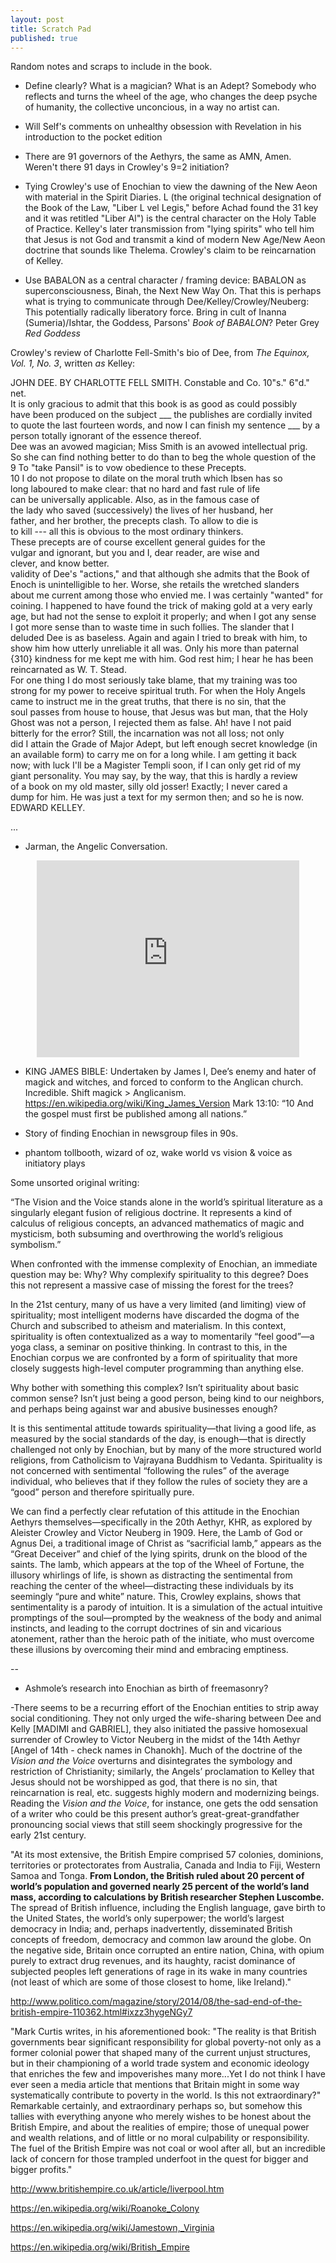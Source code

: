 ```yaml
---
layout: post
title: Scratch Pad
published: true
---
```


Random notes and scraps to include in the book.

- Define clearly? What is a magician? What is an Adept? Somebody who reflects and turns the wheel of the age, who changes the deep psyche of humanity, the collective unconcious, in a way no artist can.

- Will Self's comments on unhealthy obsession with Revelation in his introduction to the pocket edition

- There are 91 governors of the Aethyrs, the same as AMN, Amen. Weren't there 91 days in Crowley's 9=2 initiation?

- Tying Crowley's use of Enochian to view the dawning of the New Aeon with material in the Spirit Diaries. L (the original technical designation of the Book of the Law, "Liber L vel Legis," before Achad found the 31 key and it was retitled "Liber Al") is the central character on the Holy Table of Practice. Kelley's later transmission from "lying spirits" who tell him that Jesus is not God and transmit a kind of modern New Age/New Aeon doctrine that sounds like Thelema. Crowley's claim to be reincarnation of Kelley.  

- Use BABALON as a central character / framing device: BABALON as superconsciousness, Binah, the Next New Way On. That this is perhaps what is trying to communicate through Dee/Kelley/Crowley/Neuberg: This potentially radically liberatory force. Bring in cult of Inanna (Sumeria)/Ishtar, the Goddess, Parsons' *Book of BABALON*? Peter Grey *Red Goddess*

Crowley's review of Charlotte Fell-Smith's bio of Dee, from *The Equinox, Vol. 1, No. 3*, written *as* Kelley:

JOHN DEE.  BY CHARLOTTE FELL SMITH.  Constable and Co. 10"s." 6"d." net.<br>
   It is only gracious to admit that this book is as good as could possibly<br>
have been produced on the subject ___ the publishes are cordially invited<br>
to quote the last fourteen words, and now I can finish my sentence ___ by a<br>
person totally ignorant of the essence thereof.<br>
   Dee was an avowed magician; Miss Smith is an avowed intellectual prig.<br>
So she can find nothing better to do than to beg the whole question of the<br>
        9  To "take Pansil" is to vow obedience to these Precepts.<br>
        10 I do not propose to dilate on the moral truth which Ibsen has so<br>
          long laboured to make clear: that no hard and fast rule of life<br>
          can be universally applicable.  Also, as in the famous case of<br>
          the lady who saved (successively) the lives of her husband, her<br>
          father, and her brother, the precepts clash.  To allow to die is<br>
          to kill --- all this is obvious to the most ordinary thinkers.<br>
          These precepts are of course excellent general guides for the<br>
          vulgar and ignorant, but you and I, dear reader, are wise and<br>
          clever, and know better.<br>
validity of Dee's "actions," and that although she admits that the Book of<br>
Enoch is unintelligible to her.  Worse, she retails the wretched slanders<br>
about me current among those who envied me.  I was certainly "wanted" for<br>
coining.  I happened to have found the trick of making gold at a very early<br>
age, but had not the sense to exploit it properly; and when I got any sense<br>
I got more sense than to waste time in such follies.  The slander that I<br>
deluded Dee is as baseless.  Again and again I tried to break with him, to<br>
show him how utterly unreliable it all was.  Only his more than paternal<br>
{310} kindness for me kept me with him.  God rest him; I hear he has been<br>
reincarnated as W. T. Stead.<br>
   For one thing I do most seriously take blame, that my training was too<br>
strong for my power to receive spiritual truth.  For when the Holy Angels<br>
came to instruct me in the great truths, that there is no sin, that the<br>
soul passes from house to house, that Jesus was but man, that the Holy<br>
Ghost was not a person, I rejected them as false.  Ah! have I not paid<br>
bitterly for the error?  Still, the incarnation was not all loss; not only<br>
did I attain the Grade of Major Adept, but left enough secret knowledge (in<br>
an available form) to carry me on for a long while.  I am getting it back<br>
now; with luck I'll be a Magister Templi soon, if I can only get rid of my<br>
giant personality.  You may say, by the way, that this is hardly a review<br>
of a book on my old master, silly old josser!  Exactly; I never cared a<br>
dump for him.  He was just a text for my sermon then; and so he is now.<br>
                                            EDWARD KELLEY.
                                            

...
- Jarman, the Angelic Conversation.

<center><iframe width="420" height="315" src="https://www.youtube.com/embed/Sx_snnph5wM" frameborder="0" allowfullscreen></iframe></center>

- KING JAMES BIBLE: Undertaken by James I, Dee’s enemy and hater of magick and witches, and forced to conform to the Anglican church. Incredible. Shift magick > Anglicanism. https://en.wikipedia.org/wiki/King_James_Version
Mark 13:10: “10 And the gospel must first be published among all nations.”

- Story of finding Enochian in newsgroup files in 90s.

- phantom tollbooth, wizard of oz, wake world vs vision & voice as initiatory plays

Some unsorted original writing:

“The Vision and the Voice stands alone in the world’s spiritual literature as a singularly elegant fusion of religious doctrine. It represents a kind of calculus of religious concepts, an advanced mathematics of magic and mysticism, both subsuming and overthrowing the world’s religious symbolism.”

When confronted with the immense complexity of Enochian, an immediate question may be: Why? Why complexify spirituality to this degree? Does this not represent a massive case of missing the forest for the trees?

In the 21st century, many of us have a very limited (and limiting) view of spirituality; most intelligent moderns have discarded the dogma of the Church and subscribed to atheism and materialism. In this context, spirituality is often contextualized as a way to momentarily “feel good”—a yoga class, a seminar on positive thinking.  In contrast to this, in the Enochian corpus we are confronted by a form of spirituality that more closely suggests high-level computer programming than anything else.

Why bother with something this complex? Isn’t spirituality about basic common sense? Isn’t just being a good person, being kind to our neighbors, and perhaps being against war and abusive businesses enough? 

It is this sentimental attitude towards spirituality—that living a good life, as measured by the social standards of the day, is enough—that is directly challenged not only by Enochian, but by many of the more structured world religions, from Catholicism to Vajrayana Buddhism to Vedanta. Spirituality is not concerned with sentimental “following the rules” of the average individual, who believes that if they follow the rules of society they are a “good” person and therefore spiritually pure. 

We can find a perfectly clear refutation of this attitude in the Enochian Aethyrs themselves—specifically in the 20th Aethyr, KHR, as explored by Aleister Crowley and Victor Neuberg in 1909. Here, the Lamb of God or Agnus Dei, a traditional image of Christ as “sacrificial lamb,” appears as the “Great Deceiver” and chief of the lying spirits, drunk on the blood of the saints. The lamb, which appears at the top of the Wheel of Fortune, the illusory whirlings of life, is shown as distracting the sentimental from reaching the center of the wheel—distracting these individuals by its seemingly “pure and white” nature. This, Crowley explains, shows that sentimentality is a parody of intuition. It is  a simulation of the actual intuitive promptings of the soul—prompted by the weakness of the body and animal instincts, and leading to the corrupt doctrines of sin and vicarious atonement, rather than the heroic path of the initiate, who must overcome these illusions by overcoming their mind and embracing emptiness.

--

- Ashmole’s research into Enochian as birth of freemasonry?


-There seems to be a recurring effort of the Enochian entities to strip away social conditioning. They not only urged the wife-sharing between Dee and Kelly [MADIMI and GABRIEL], they also initiated the passive homosexual surrender of Crowley to Victor Neuberg in the midst of the 14th Aethyr [Angel of 14th - check names in Chanokh]. Much of the doctrine of the *Vision and the Voice* overturns and disintegrates the symbology and restriction of Christianity; similarly, the Angels’ proclamation to Kelley that Jesus should not be worshipped as god, that there is no sin, that reincarnation is real, etc. suggests highly modern and modernizing beings. Reading the *Vision and the Voice*, for instance, one gets the odd sensation of a writer who could be this present author’s great-great-grandfather pronouncing social views that still seem shockingly progressive for the early 21st century.

"At its most extensive, the British Empire comprised 57 colonies, dominions, territories or protectorates from Australia, Canada and India to Fiji, Western Samoa and Tonga. **From London, the British ruled about 20 percent of world’s population and governed nearly 25 percent of the world’s land mass, according to calculations by British researcher Stephen Luscombe.** The spread of British influence, including the English language, gave birth to the United States, the world’s only superpower; the world’s largest democracy in India; and, perhaps inadvertently, disseminated British concepts of freedom, democracy and common law around the globe. On the negative side, Britain once corrupted an entire nation, China, with opium purely to extract drug revenues, and its haughty, racist dominance of subjected peoples left generations of rage in its wake in many countries (not least of which are some of those closest to home, like Ireland)."

http://www.politico.com/magazine/story/2014/08/the-sad-end-of-the-british-empire-110362.html#ixzz3hygeNGy7

"Mark Curtis writes, in his aforementioned book: "The reality is that British governments bear significant responsibility for global poverty-not only as a former colonial power that shaped many of the current unjust structures, but in their championing of a world trade system and economic ideology that enriches the few and impoverishes many more...Yet I do not think I have ever seen a media article that mentions that Britain might in some way systematically contribute to poverty in the world. Is this not extraordinary?" Remarkable certainly, and extraordinary perhaps so, but somehow this tallies with everything anyone who merely wishes to be honest about the British Empire, and about the realities of empire; those of unequal power and wealth relations, and of little or no moral culpability or responsibility. The fuel of the British Empire was not coal or wool after all, but an incredible lack of concern for those trampled underfoot in the quest for bigger and bigger profits."

http://www.britishempire.co.uk/article/liverpool.htm

https://en.wikipedia.org/wiki/Roanoke_Colony

https://en.wikipedia.org/wiki/Jamestown,_Virginia

https://en.wikipedia.org/wiki/British_Empire

